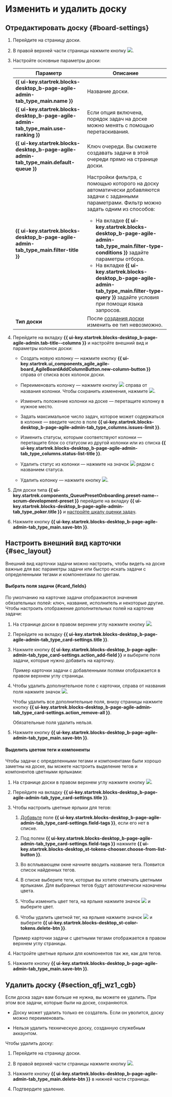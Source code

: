 # Изменить и удалить доску

## Отредактировать доску {#board-settings}

1. Перейдите на страницу доски.

1. В правой верхней части страницы нажмите кнопку ![](../../_assets/tracker/edit-agile.png).

1. Настройте основные параметры доски:

    Параметр | Описание
    -------- | --------
    **{{ ui-key.startrek.blocks-desktop_b-page-agile-admin-tab_type_main.name }}** | Название доски.
    **{{ ui-key.startrek.blocks-desktop_b-page-agile-admin-tab_type_main.use-ranking }}** | Если опция включена, порядок задач на доске можно менять с помощью перетаскивания.
    **{{ ui-key.startrek.blocks-desktop_b-page-agile-admin-tab_type_main.default-queue }}** | Ключ очереди. Вы сможете создавать задачи в этой очереди прямо на странице доски.
    **{{ ui-key.startrek.blocks-desktop_b-page-agile-admin-tab_type_main.filter-title }}** | Настройки фильтра, с помощью которого на доску автоматически добавляются задачи с заданными параметрами. Фильтр можно задать одним из способов:<br/><ul><li>На вкладке **{{ ui-key.startrek.blocks-desktop_b-page-agile-admin-tab_type_main.filter-type-conditions }}** задайте параметры отбора.</li><li>На вкладке **{{ ui-key.startrek.blocks-desktop_b-page-agile-admin-tab_type_main.filter-type-query }}** задайте условия при помощи языка запросов.</li></ul>
    **Тип доски** | После [создания доски](create-agile-board.md) изменить ее тип невозможно.

1. Перейдите на вкладку **{{ ui-key.startrek.blocks-desktop_b-page-agile-admin.tab-title--columns }}** и настройте внешний вид и параметры колонок доски:

    - Создать новую колонку — нажмите кнопку **{{ ui-key.startrek.ui_components_agile_agile-board_AgileBoardAddColumnButton.new-column-button }}** справа от списка всех колонок доски.

    - Переименовать колонку — нажмите кнопку ![](../../_assets/tracker/button-edit.png) справа от названия колонки. Чтобы сохранить изменения, нажмите ![](../../_assets/tracker/approve-checkmark.png).

    - Изменить положение колонки на доске — перетащите колонку в нужное место.

    - Задать максимальное число задач, которое может содержаться в колонке — введите число в поле **{{ ui-key.startrek.blocks-desktop_b-page-agile-admin-tab_type_columns.issues-limit }}**.

    - Изменить статусы, которым соответствуют колонки — перетащите блок со статусом из другой колонки или из списка **{{ ui-key.startrek.blocks-desktop_b-page-agile-admin-tab_type_columns.status-list-title }}**.

    - Удалить статус из колонки — нажмите на значок ![](../../_assets/tracker/delete-agile-status.png) рядом с названием статуса.

    - Удалить колонку — нажмите кнопку ![](../../_assets/tracker/delete-agile-column.png).

1. Для доски типа **{{ ui-key.startrek.components_QueuePresetOnboarding.preset-name--scrum-development-preset }}** перейдите на вкладку **{{ ui-key.startrek.blocks-desktop_b-page-agile-admin-tab_type_poker.title }}** и [настройте шкалу оценки задач](planning-poker.md#section_scale).

1. Нажмите кнопку **{{ ui-key.startrek.blocks-desktop_b-page-agile-admin-tab_type_main.save-btn }}**.

## Настроить внешний вид карточки {#sec_layout}

Внешний вид карточки задачи можно настроить, чтобы видеть на доске важные для вас параметры задачи или быстро искать задачи с определенными тегами и компонентами по цветам.

#### Выбрать поля задачи {#card_fields}

По умолчанию на карточке задачи отображаются значения обязательных полей: ключ, название, исполнитель и некоторые другие. Чтобы настроить отображение дополнительных полей на карточке задачи:

1. На странице доски в правом верхнем углу нажмите кнопку ![](../../_assets/tracker/edit-agile.png).

1. Перейдите на вкладку **{{ ui-key.startrek.blocks-desktop_b-page-agile-admin-tab_type_card-settings.title }}**.

1. Нажмите кнопку **{{ ui-key.startrek.blocks-desktop_b-page-agile-admin-tab_type_card-settings.action_add-field }}** и выберите поля задачи, которые нужно добавить на карточку.

    Пример карточки задачи с добавленными полями отображается в правом верхнем углу страницы.

1. Чтобы удалить дополнительное поле с карточки, справа от названия поля нажмите значок ![](../../_assets/tracker/delete-agile-column.png).

    Чтобы удалить все дополнительные поля, внизу страницы нажмите кнопку **{{ ui-key.startrek.blocks-desktop_b-page-agile-admin-tab_type_card-settings.action_remove-all }}**.

    Обязательные поля удалить нельзя.

1. Нажмите кнопку **{{ ui-key.startrek.blocks-desktop_b-page-agile-admin-tab_type_main.save-btn }}**.

#### Выделить цветом теги и компоненты

Чтобы задачи с определенными тегами и компонентами были хорошо заметны на доске, вы можете настроить выделение тегов и компонентов цветными ярлыками:

1. На странице доски в правом верхнем углу нажмите кнопку ![](../../_assets/tracker/edit-agile.png).

1. Перейдите на вкладку **{{ ui-key.startrek.blocks-desktop_b-page-agile-admin-tab_type_card-settings.title }}**.

1. Чтобы настроить цветные ярлыки для тегов: 

    1. [Добавьте](#card_fields) поле **{{ ui-key.startrek.blocks-desktop_b-page-agile-admin-tab_type_card-settings.field-tags }}**, если его нет в списке.

    1. Под полем **{{ ui-key.startrek.blocks-desktop_b-page-agile-admin-tab_type_card-settings.field-tags }}** нажмите **{{ ui-key.startrek.blocks-desktop_st-tokens-chooser.choose-from-list-button }}**.

    1. Во всплывающем окне начните вводить название тега. Появится список найденных тегов.

    1. В списке выберите теги, которые вы хотите отмечать цветными ярлыками. Для выбранных тегов будут автоматически назначены цвета.

    1. Чтобы изменить цвет тега, на ярлыке нажмите значок ![](../../_assets/tracker/edit-tag.png) и выберите цвет. 

    1. Чтобы удалить цветной тег, на ярлыке нажмите значок ![](../../_assets/tracker/edit-tag.png) и выберите **{{ ui-key.startrek.blocks-desktop_st-color-tokens.delete-btn }}**.

    Пример карточки задачи с цветными тегами отображается в правом верхнем углу страницы.

1. Настройте цветные ярлыки для компонентов так же, как для тегов.

1. Нажмите кнопку **{{ ui-key.startrek.blocks-desktop_b-page-agile-admin-tab_type_main.save-btn }}**.

## Удалить доску {#section_qfj_wz1_cgb}

Если доска задач вам больше не нужна, вы можете ее удалить. При этом все задачи, которые были на доске, сохраняются.

* Доску может удалить только ее создатель. Если он уволится, доску можно переименовать.

* Нельзя удалить техническую доску, созданную служебным аккаунтом.

Чтобы удалить доску:

1. Перейдите на страницу доски.

1. В правой верхней части страницы нажмите кнопку ![](../../_assets/tracker/edit-agile.png).

1. Нажмите кнопку **{{ ui-key.startrek.blocks-desktop_b-page-agile-admin-tab_type_main.delete-btn }}** в нижней части страницы.

1. Подтвердите удаление.
